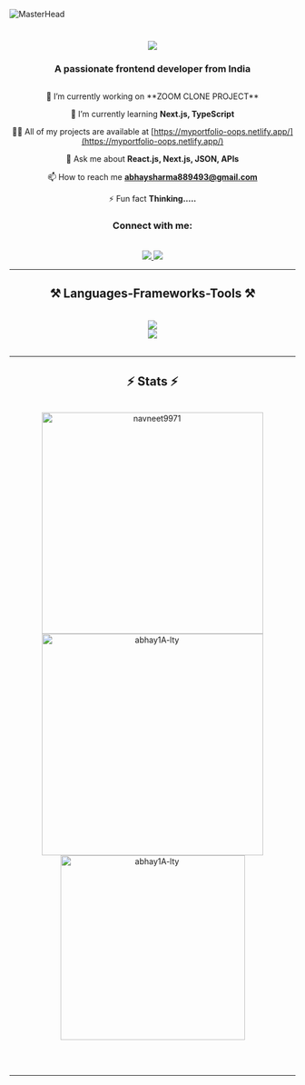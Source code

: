 ![MasterHead](https://miro.medium.com/v2/resize:fit:1358/1*aniyNTcHORbvDiLGUzJSsQ.gif)
<h1 align="center">
    <img src="https://readme-typing-svg.herokuapp.com/?font=Righteous&size=35&center=true&vCenter=true&width=500&height=70&duration=4000&lines=Hi+There!+👋;+I'm+Abhay+Sharma!;" />
</h1>
<h3 align="center">A passionate frontend developer from India</h3>

<p align="left"> <a href="https://twitter.com/" target="blank"><img src="https://img.shields.io/twitter/follow/?logo=twitter&style=for-the-badge" alt="" /></a> </p>
<div align="center">
🔭 I’m currently working on **ZOOM CLONE PROJECT**

🌱 I’m currently learning **Next.js, TypeScript**

👨‍💻 All of my projects are available at [https://myportfolio-oops.netlify.app/](https://myportfolio-oops.netlify.app/)

💬 Ask me about **React.js, Next.js, JSON, APIs**

📫 How to reach me **abhaysharma889493@gmail.com**

⚡ Fun fact **Thinking.....**
</div>

<h3 align="center">Connect with me:</h3>
<br/>
<div align="center">
<a href="mailto:abhaysharma889493@gmail.com">
    <img src="https://img.shields.io/badge/Gmail-333333?style=for-the-badge&logo=gmail&logoColor=red" />
  </a>
  
<a href="https://www.linkedin.com/in/abhay-sharma-672064318" target="blank">
 <img src="https://img.shields.io/badge/LinkedIn-0077B5?style=for-the-badge&logo=linkedin&logoColor=white" target="_blank" /></a>
</div>
 <hr/>
 
<h2 align="center">⚒️ Languages-Frameworks-Tools ⚒️</h2>
<br/>
<div align="center">
    <img src="https://skillicons.dev/icons?i=react,bootstrap,mui,html,css,vscode,figma,tailwind,git" /><br>
    <img src="https://skillicons.dev/icons?i=javascript,typescript,aws,nextjs,webpack,postman,babeljs" /><br>
</div>

<br/>
<hr/>



<h2 align="center">⚡ Stats ⚡</h2>
<br>
<div align=center>
<img width=390 src="https://github-readme-stats.vercel.app/api/top-langs?username=abhay1A-lty&show_icons=true&locale=en&layout=compact" alt="navneet9971" />

<img width=390 src="https://github-readme-stats.vercel.app/api?username=abhay1A-lty&show_icons=true&locale=en" alt="abhay1A-lty" />
<br/>
<img width=325 align="center" src="https://github-readme-streak-stats.herokuapp.com/?user=abhay1A-lty&" alt="abhay1A-lty" />
</div>

<br/><br/>

<hr/>

<br/>
